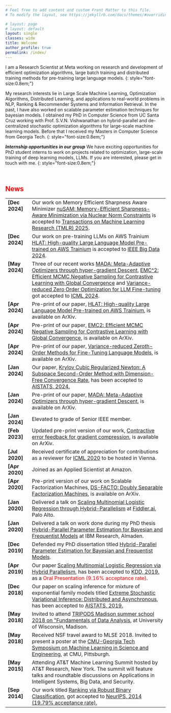 ```yaml
---
# Feel free to add content and custom Front Matter to this file.
# To modify the layout, see https://jekyllrb.com/docs/themes/#overriding-theme-defaults

# layout: page
# layout: default
layout: single
classes: wide
title: Welcome
author_profile: true
permalink: /index/
---
```

I am a Research Scientist at Meta working on research and development of efficient optimization algorithms, large batch training and distributed training methods for pre-training large language models.
{: style="font-size:0.8em;"}

My research interests lie in Large Scale Machine Learning, Optimization Algorithms, Distributed Learning, and applications to real-world problems in NLP, Ranking & Recommender Systems and Information Retrieval. In the past, I have also worked on scalable parameter estimation techniques for bayesian models. I obtained my PhD in Computer Science from UC Santa Cruz working with Prof. S.V.N. Vishwanathan on hybrid-parallel and de-centralized stochastic optimization algorithms for large-scale machine learning models. Before that I received my Masters in Computer Science from Georgia Tech.
{: style="font-size:0.8em;"}

<!--
[Here's my CV](/files/params-cvvv.pdf).
-->

<!--
Outside work, I love all forms of outdoor activities and sports most favorites being swimming, tennis and beach volleyball. In the winters, I have enjoyed skiing on the beautiful slopes of Homewood/Heavenly at Tahoe!
-->


***Internship opportunities in our group***
We have exciting opportunities for PhD student interns to work on projects related to optimization, large-scale training of deep learning models, LLMs. If you are interested, please get in touch with me.
{: style="font-size:0.8em;"}

<br>
<h2 align="left"><font color="#FF0000">News</font></h2>
<table class='news-table'>
    <col width="15%">
    <col width="85%">
    <tr>
        <td valign="top"><strong>[Dec 2024]</strong></td>
        <td> Our work on Memory Efficient Sharpness Aware Minimizer <a href="https://openreview.net/pdf?id=V6ia5hWIMD">nuSAM: Memory-Efficient Sharpness-Aware Minimization via Nuclear Norm Constraints</a> is accepted to <a href="https://jmlr.org/tmlr/index.html">Transactions on Machine Learning Research (TMLR) 2025</a>.
        </td>
    </tr>
    <tr>
        <td valign="top"><strong>[Dec 2024]</strong></td>
        <td> Our work on pre-training LLMs on AWS Trainium <a href="https://arxiv.org/abs/2404.10630">HLAT: High-quality Large Language Model Pre-trained on AWS Trainium</a> is accepted to <a href="https://www3.cs.stonybrook.edu/~ieeebigdata2024/">IEEE Big Data 2024</a>.
        </td>
    </tr>
    <tr>
        <td valign="top"><strong>[May 2024]</strong></td>
        <td> Three of our recent works <a href="https://arxiv.org/abs/2401.08893">MADA: Meta-Adaptive Optimizers through hyper-gradient Descent</a>, <a href="https://arxiv.org/abs/2404.10575">EMC^2: Efficient MCMC Negative Sampling for Contrastive Learning with Global Convergence</a> and <a href="https://arxiv.org/abs/2404.08080">Variance-reduced Zero Order Optimization for LLM Fine-tuning</a> got accepted to <a href="https://icml.cc/Conferences/2024/Dates">ICML 2024</a>.
        </td>
    </tr>
    <tr>
        <td valign="top"><strong>[Apr 2024]</strong></td>
        <td>Pre-print of our paper, <a href="https://arxiv.org/abs/2404.10630">HLAT: High-quality Large Language Model Pre-trained on AWS Trainium</a>,
        is available on ArXiv.
        </td>
    </tr>
    <tr>
        <td valign="top"><strong>[Apr 2024]</strong></td>
        <td>Pre-print of our paper, <a href="https://arxiv.org/abs/2404.10575">EMC2: Efficient MCMC Negative Sampling for Contrastive Learning with Global Convergence</a>,
        is available on ArXiv.
        </td>
    </tr>
    <tr>
        <td valign="top"><strong>[Apr 2024]</strong></td>
        <td>Pre-print of our paper, <a href="https://arxiv.org/abs/2404.08080">Variance-reduced Zeroth-Order Methods for Fine-Tuning Language Models</a>,
        is available on ArXiv.
        </td>
    </tr>
    <tr>
        <td valign="top"><strong>[Jan 2024]</strong></td>
        <td>Our paper, <a href="https://arxiv.org/abs/2401.03058">Krylov Cubic Regularized Newton: A Subspace Second-Order Method with Dimension-Free Convergence Rate</a>,
        has been accepted to
        <a href="https://aistats.org/aistats2024/index.html">AISTATS, 2024.</a>
        </td>
    </tr>
    <tr>
        <td valign="top"><strong>[Jan 2024]</strong></td>
        <td>Pre-print of our paper, <a href="https://arxiv.org/abs/2401.08893">MADA: Meta-Adaptive Optimizers through hyper-gradient Descent</a>,
        is available on ArXiv.
        </td>
    </tr>
    <tr>
        <td valign="top"><strong>[Jan 2024]</strong></td>
        <td>Elevated to grade of Senior IEEE member.</td>
    </tr>
    <tr>
        <td valign="top"><strong>[Feb 2023]</strong></td>
        <td>Updated pre-print version of our work, <a href="https://arxiv.org/abs/2312.08538">Contractive error feedback for gradient compression</a>,
        is available on ArXiv.
        </td>
    </tr>
    <tr>
        <td valign="top"><strong>[Jul 2020]</strong></td>
        <td>Received certificate of appreciation for contributions as a reviewer for <a href="https://icml.cc/Conferences/2020">ICML 2020</a> to be hosted in Vienna.
        </td>
    </tr>
    <tr>
        <td valign="top"><strong>[Apr 2020]</strong></td>
        <td>Joined as an Applied Scientist at Amazon.
        </td>
    </tr>
    <tr>
        <td valign="top"><strong>[Apr 2020]</strong></td>
        <td>Pre-print version of our work on Scalable Factorization Machines, <a href="https://paramsraman.github.io/files/dsfacto.pdf">DS-FACTO: Doubly Separable Factorization Machines</a>, is available on ArXiv.
        </td>
    </tr>
    <tr>
        <td valign="top"><strong>[Jan 2020]</strong></td>
        <td>Delivered a talk on <a href="https://paramsraman.github.io/files/mlr-kdd19.pdf">Scaling Multinomial Logistic Regression through Hybrid-Parallelism</a> at <a href="https://www.fiddler.ai/">Fiddler.ai</a>, Palo Alto.
        </td>
    </tr>
    <tr>
        <td valign="top"><strong>[Jan 2020]</strong></td>
        <td>Delivered a talk on work done during my PhD thesis <a href="https://paramsraman.github.io/files/params_phd_thesis.pdf">Hybrid-Parallel Parameter Estimation for Bayesian and Frequentist Models</a> at IBM Research, Almaden.
        </td>
    </tr>
    <tr>
        <td valign="top"><strong>[Dec 2019]</strong></td>
        <td>Defended my PhD dissertation titled <a href="https://paramsraman.github.io/files/params_phd_thesis.pdf">Hybrid-Parallel Parameter Estimation for Bayesian and Frequentist Models</a>.
        </td>
    </tr>
    <tr>
        <td valign="top"><strong>[Apr 2019]</strong></td>
        <td>Our paper <a href="https://paramsraman.github.io/files/mlr-kdd19.pdf">Scaling Multinomial Logistic Regression via Hybrid Parallelism</a>,
        has been accepted to
        <a href="https://www.kdd.org/kdd2019/">KDD, 2019.</a> as a <font color="red">Oral Presentation (9.16% acceptance rate)</font>.
        </td>
    </tr>
    <tr>
        <td valign="top"><strong>[Dec 2018]</strong></td>
        <td>Our paper on scaling inference for mixture of exponential family models titled <a href="https://paramsraman.github.io/files/mlr-kdd19.pdf">Extreme Stochastic Variational Inference: Distributed and Asynchronous</a>,
        has been accepted to
        <a href="https://aistats.org/aistats2019/">AISTATS, 2019.</a>
        </td>
    </tr>
    <tr>
        <td valign="top"><strong>[May 2018]</strong></td>
        <td>Invited to attend <a href="https://ifds.wisc.edu/workshops/fundamentals/">TRIPODS Madison summer school 2018 on "Fundamentals of Data Analysis</a>,
        at University of Wisconsin, Madison.
        </td>
    </tr>
    <tr>
        <td valign="top"><strong>[May 2018]</strong></td>
        <td>Received NSF travel award to MLSE 2018. Invited to present a poster at the <a href="https://events.mcs.cmu.edu/mlse/electrical-and-computer-engineering-program/">CMU-Georgia Tech Symposium on Machine Learning in Science and Engineering</a>,
        at CMU, Pittsburgh.
        </td>
    </tr>
    <tr>
        <td valign="top"><strong>[May 2015]</strong></td>
        <td>Attending AT&T Machine Learning Summit hosted by AT&T Research, New York. The summit will feature talks and roundtable discussions on Applications in Intelligent Systems, Big Data, and Security.
        </td>
    </tr>
    <tr>
        <td valign="top"><strong>[Sep 2014]</strong></td>
        <td>Our work titled <a href="http://papers.nips.cc/paper/5363-ranking-via-robust-binary-classification.pdf">Ranking via Robust Binary Classification</a>,
        got accepted to
        <a href="https://neurips.cc/Conferences/2014">NeurIPS, 2014 (19.79% acceptance rate).</a>
        </td>
    </tr>
</table>
